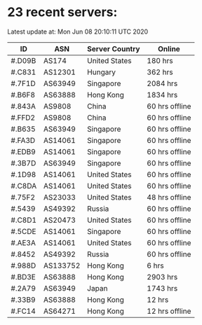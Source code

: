 # 23 recent servers:

Latest update at: Mon Jun 08 20:10:11 UTC 2020

| ID | ASN | Server Country | Online |
| -- | --- | -------------- | ------ |
| #.D09B | AS174 | United States | 180 hrs |
| #.C831 | AS12301 | Hungary | 362 hrs |
| #.7F1D | AS63949 | Singapore | 2084 hrs |
| #.B6F8 | AS63888 | Hong Kong | 1834 hrs |
| #.843A | AS9808 | China | 60 hrs offline |
| #.FFD2 | AS9808 | China | 60 hrs offline |
| #.B635 | AS63949 | Singapore | 60 hrs offline |
| #.FA3D | AS14061 | Singapore | 60 hrs offline |
| #.EDB9 | AS14061 | Singapore | 60 hrs offline |
| #.3B7D | AS63949 | Singapore | 60 hrs offline |
| #.1D98 | AS14061 | United States | 60 hrs offline |
| #.C8DA | AS14061 | United States | 60 hrs offline |
| #.75F2 | AS23033 | United States | 48 hrs offline |
| #.5439 | AS49392 | Russia | 60 hrs offline |
| #.C8D1 | AS20473 | United States | 60 hrs offline |
| #.5CDE | AS14061 | Singapore | 60 hrs offline |
| #.AE3A | AS14061 | United States | 60 hrs offline |
| #.8452 | AS49392 | Russia | 60 hrs offline |
| #.988D | AS133752 | Hong Kong | 6 hrs |
| #.BD3E | AS63888 | Hong Kong | 2903 hrs |
| #.2A79 | AS63949 | Japan | 1743 hrs |
| #.33B9 | AS63888 | Hong Kong | 12 hrs |
| #.FC14 | AS64271 | Hong Kong | 12 hrs offline |

